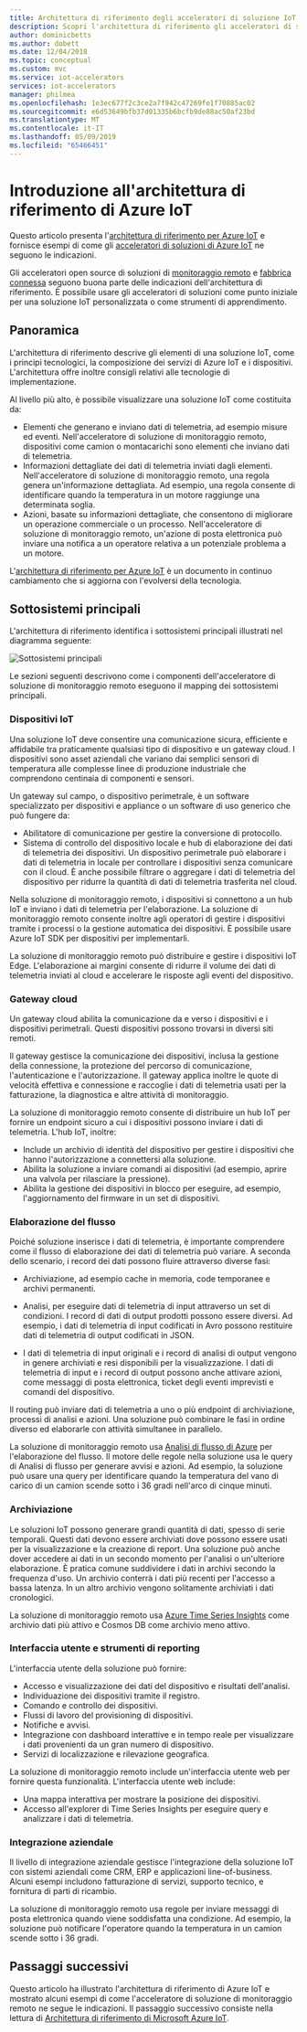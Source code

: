 ```yaml
---
title: Architettura di riferimento degli acceleratori di soluzione IoT - Azure | Microsoft Docs
description: Scopri l'architettura di riferimento gli acceleratori di soluzioni IoT di Azure. Gli acceleratori di soluzioni esistenti sfruttano questa architettura di riferimento. È anche possibile usare l'architettura di riferimento durante la compilazione di soluzioni IoT personalizzate.
author: dominicbetts
ms.author: dobett
ms.date: 12/04/2018
ms.topic: conceptual
ms.custom: mvc
ms.service: iot-accelerators
services: iot-accelerators
manager: philmea
ms.openlocfilehash: 1e3ec677f2c3ce2a7f942c47269fe1f70885ac02
ms.sourcegitcommit: e6d53649bfb37d01335b6bcfb9de88ac50af23bd
ms.translationtype: MT
ms.contentlocale: it-IT
ms.lasthandoff: 05/09/2019
ms.locfileid: "65466451"
---
```

# <a name="introduction-to-the-azure-iot-reference-architecture"></a>Introduzione all'architettura di riferimento di Azure IoT

Questo articolo presenta l'[architettura di riferimento per Azure IoT](https://aka.ms/iotrefarchitecture) e fornisce esempi di come gli [acceleratori di soluzioni di Azure IoT](about-iot-accelerators.md) ne seguono le indicazioni.

Gli acceleratori open source di soluzioni di [monitoraggio remoto](iot-accelerators-remote-monitoring-sample-walkthrough.md) e [fabbrica connessa](iot-accelerators-connected-factory-sample-walkthrough.md) seguono buona parte delle indicazioni dell'architettura di riferimento. È possibile usare gli acceleratori di soluzioni come punto iniziale per una soluzione IoT personalizzata o come strumenti di apprendimento.

## <a name="overview"></a>Panoramica

L'architettura di riferimento descrive gli elementi di una soluzione IoT, come i principi tecnologici, la composizione dei servizi di Azure IoT e i dispositivi. L'architettura offre inoltre consigli relativi alle tecnologie di implementazione.

Al livello più alto, è possibile visualizzare una soluzione IoT come costituita da:

* Elementi che generano e inviano dati di telemetria, ad esempio misure ed eventi. Nell'acceleratore di soluzione di monitoraggio remoto, dispositivi come camion o montacarichi sono elementi che inviano dati di telemetria.
* Informazioni dettagliate dei dati di telemetria inviati dagli elementi. Nell'acceleratore di soluzione di monitoraggio remoto, una regola genera un'informazione dettagliata. Ad esempio, una regola consente di identificare quando la temperatura in un motore raggiunge una determinata soglia.
* Azioni, basate su informazioni dettagliate, che consentono di migliorare un operazione commerciale o un processo. Nell'acceleratore di soluzione di monitoraggio remoto, un'azione di posta elettronica può inviare una notifica a un operatore relativa a un potenziale problema a un motore.

L'[architettura di riferimento per Azure IoT](https://aka.ms/iotrefarchitecture) è un documento in continuo cambiamento che si aggiorna con l'evolversi della tecnologia.

## <a name="core-subsystems"></a>Sottosistemi principali

L'architettura di riferimento identifica i sottosistemi principali illustrati nel diagramma seguente:

![Sottosistemi principali](media/iot-accelerators-architecture-overview/coresubsystems1.png)

Le sezioni seguenti descrivono come i componenti dell'acceleratore di soluzione di monitoraggio remoto eseguono il mapping dei sottosistemi principali.

### <a name="iot-devices"></a>Dispositivi IoT

Una soluzione IoT deve consentire una comunicazione sicura, efficiente e affidabile tra praticamente qualsiasi tipo di dispositivo e un gateway cloud. I dispositivi sono asset aziendali che variano dai semplici sensori di temperatura alle complesse linee di produzione industriale che comprendono centinaia di componenti e sensori.

Un gateway sul campo, o dispositivo perimetrale, è un software specializzato per dispositivi e appliance o un software di uso generico che può fungere da:

* Abilitatore di comunicazione per gestire la conversione di protocollo.
* Sistema di controllo del dispositivo locale e hub di elaborazione dei dati di telemetria dei dispositivi. Un dispositivo perimetrale può elaborare i dati di telemetria in locale per controllare i dispositivi senza comunicare con il cloud. È anche possibile filtrare o aggregare i dati di telemetria del dispositivo per ridurre la quantità di dati di telemetria trasferita nel cloud.

Nella soluzione di monitoraggio remoto, i dispositivi si connettono a un hub IoT e inviano i dati di telemetria per l'elaborazione. La soluzione di monitoraggio remoto consente inoltre agli operatori di gestire i dispositivi tramite i processi o la gestione automatica dei dispositivi. È possibile usare Azure IoT SDK per dispositivi per implementarli.

La soluzione di monitoraggio remoto può distribuire e gestire i dispositivi IoT Edge. L'elaborazione ai margini consente di ridurre il volume dei dati di telemetria inviati al cloud e accelerare le risposte agli eventi del dispositivo.

### <a name="cloud-gateway"></a>Gateway cloud

Un gateway cloud abilita la comunicazione da e verso i dispositivi e i dispositivi perimetrali. Questi dispositivi possono trovarsi in diversi siti remoti.

Il gateway gestisce la comunicazione dei dispositivi, inclusa la gestione della connessione, la protezione del percorso di comunicazione, l'autenticazione e l'autorizzazione. Il gateway applica inoltre le quote di velocità effettiva e connessione e raccoglie i dati di telemetria usati per la fatturazione, la diagnostica e altre attività di monitoraggio.

La soluzione di monitoraggio remoto consente di distribuire un hub IoT per fornire un endpoint sicuro a cui i dispositivi possono inviare i dati di telemetria. L'hub IoT, inoltre:

* Include un archivio di identità del dispositivo per gestire i dispositivi che hanno l'autorizzazione a connettersi alla soluzione.
* Abilita la soluzione a inviare comandi ai dispositivi (ad esempio, aprire una valvola per rilasciare la pressione).
* Abilita la gestione dei dispositivi in blocco per eseguire, ad esempio, l'aggiornamento del firmware in un set di dispositivi.

### <a name="stream-processing"></a>Elaborazione del flusso

Poiché soluzione inserisce i dati di telemetria, è importante comprendere come il flusso di elaborazione dei dati di telemetria può variare. A seconda dello scenario, i record dei dati possono fluire attraverso diverse fasi:

* Archiviazione, ad esempio cache in memoria, code temporanee e archivi permanenti.

* Analisi, per eseguire dati di telemetria di input attraverso un set di condizioni. I record di dati di output prodotti possono essere diversi. Ad esempio, i dati di telemetria di input codificati in Avro possono restituire dati di telemetria di output codificati in JSON.

* I dati di telemetria di input originali e i record di analisi di output vengono in genere archiviati e resi disponibili per la visualizzazione. I dati di telemetria di input e i record di output possono anche attivare azioni, come messaggi di posta elettronica, ticket degli eventi imprevisti e comandi del dispositivo.

Il routing può inviare dati di telemetria a uno o più endpoint di archiviazione, processi di analisi e azioni. Una soluzione può combinare le fasi in ordine diverso ed elaborarle con attività simultanee in parallelo.

La soluzione di monitoraggio remoto usa [Analisi di flusso di Azure](/azure/stream-analytics/) per l'elaborazione del flusso. Il motore delle regole nella soluzione usa le query di Analisi di flusso per generare avvisi e azioni. Ad esempio, la soluzione può usare una query per identificare quando la temperatura del vano di carico di un camion scende sotto i 36 gradi nell'arco di cinque minuti.

### <a name="storage"></a>Archiviazione

Le soluzioni IoT possono generare grandi quantità di dati, spesso di serie temporali. Questi dati devono essere archiviati dove possono essere usati per la visualizzazione e la creazione di report. Una soluzione può anche dover accedere ai dati in un secondo momento per l'analisi o un'ulteriore elaborazione. È pratica comune suddividere i dati in archivi secondo la frequenza d'uso. Un archivio conterrà i dati più recenti per l'accesso a bassa latenza. In un altro archivio vengono solitamente archiviati i dati cronologici.

La soluzione di monitoraggio remoto usa [Azure Time Series Insights](/azure/time-series-insights/) come archivio dati più attivo e Cosmos DB come archivio meno attivo.

### <a name="ui-and-reporting-tools"></a>Interfaccia utente e strumenti di reporting

L'interfaccia utente della soluzione può fornire:

* Accesso e visualizzazione dei dati del dispositivo e risultati dell'analisi.
* Individuazione dei dispositivi tramite il registro.
* Comando e controllo dei dispositivi.
* Flussi di lavoro del provisioning di dispositivi.
* Notifiche e avvisi.
* Integrazione con dashboard interattive e in tempo reale per visualizzare i dati provenienti da un gran numero di dispositivo.  
* Servizi di localizzazione e rilevazione geografica.

La soluzione di monitoraggio remoto include un'interfaccia utente web per fornire questa funzionalità. L'interfaccia utente web include:

* Una mappa interattiva per mostrare la posizione dei dispositivi.
* Accesso all'explorer di Time Series Insights per eseguire query e analizzare i dati di telemetria.

### <a name="business-integration"></a>Integrazione aziendale

Il livello di integrazione aziendale gestisce l'integrazione della soluzione IoT con sistemi aziendali come CRM, ERP e applicazioni line-of-business. Alcuni esempi includono fatturazione di servizi, supporto tecnico, e fornitura di parti di ricambio.

La soluzione di monitoraggio remoto usa regole per inviare messaggi di posta elettronica quando viene soddisfatta una condizione. Ad esempio, la soluzione può notificare l'operatore quando la temperatura in un camion scende sotto i 36 gradi.

## <a name="next-steps"></a>Passaggi successivi

Questo articolo ha illustrato l'architettura di riferimento di Azure IoT e mostrato alcuni esempi di come l'acceleratore di soluzione di monitoraggio remoto ne segue le indicazioni. Il passaggio successivo consiste nella lettura di [Architettura di riferimento di Microsoft Azure IoT](https://aka.ms/iotrefarchitecture).